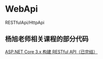 # WebApi
RESTfulApi/HttpApi
## 杨旭老师相关课程的部分代码
[ASP.NET Core 3.x 构建 RESTful API（已完结）](https://www.bilibili.com/video/BV1XJ411q7yy?from=search&seid=8011640221176098010)
